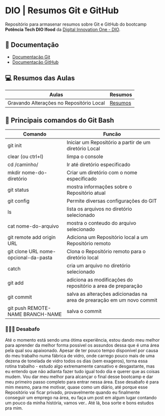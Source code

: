 
# DIO | Resumos Git e GitHub

Repositório para armasenar resumos sobre Git e GitHub do bootcamp **Potência Tech DIO Ifood** da [Digital Innovation One - DIO](https://web.dio.me/).

## 📑 Documentação
- [Documentação Git](https://git-scm.com/docs/)
- [Documentação GitHub](https://docs.github.com/pt)

## 💻 Resumos das Aulas

| Aulas | Resumos |
|-------|---------|
|Gravando Alterações no Repositório Local| [Resumos]()|


## 💾 Principais comandos do Git Bash
|Comando | Funcão |
|--------|--------|
|git init | Iniciar um Repositório a partir de um diretório Local |
|clear (ou ctrl+l)| limpa o console |
|cd  /caminho/ | Ir até diretório especificado|
|mkdir nome-do-diretório | Criar um diretório com o nome especificado |
|git status | mostra informações sobre o Repositório atual |
|git config | Permite diversas configurações do GIT |
|ls | lista os arquivos no diretório selecionado |
|cat nome-do-arquivo | mostra o conteudo do arquivo selecionado |
|git remote add origin URL | Adiciona um Repositório local a um Repositório remoto |
|git clone URL nome-opcional-da-pasta | Clona o Repositório remoto para o diretório local |
|catch | cria um arquivo no diretório selecionado |
|git add | adiciona as modificações do repositório a area de preparação|
|git commit | salva as alterações adicionadas na area de prearação em um novo commit|
|git push REMOTE-NAME BRANCH-NAME| salva o commit |


### 🤦🏻‍♂️ Desabafo
Até o momento está sendo uma ótima experiência, estou dando meu melhor para aprender da melhor forma possivel os assundos dessa que é uma área pela qual sou apaixonado. Apesar de ter pouco tempo disponível por causa do meu trabalho numa fábrica de vidro, onde carrego pouco mais de uma dezena de tonelada de vidro todos os dias (sem exageros), torna essa rotina trabalho - estudo algo extremamente cansativo e desgastante, mas eu entendo que não adianta fazer tudo igual todo dia e querer que as coisas mudem. Vou dar meu melhor para alcançar o final desse bootcamp e dar meu primeiro passo completo para entrar nessa área. Esse desabafo é para mim mesmo, para me motivar, quase como um diário, até porque esse Repositório vai ficar privado, provavelmente quando eu finalmente conseguir um emprego na área, eu faça um post em algum lugar contando um pouco da minha história, vamos ver..
Até lá, boa sorte e bons estudos pra mim.


